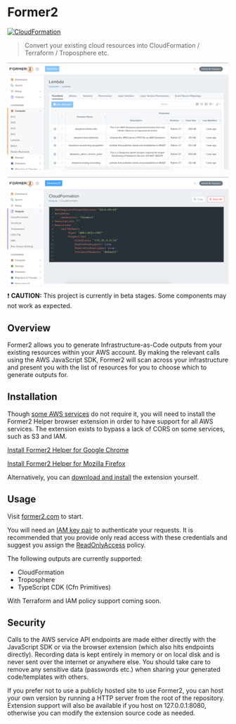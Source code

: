 # Former2

[![CloudFormation](https://img.shields.io/badge/CloudFormation-100%25-orange.svg)](https://github.com/iann0036/AWSConsoleRecorderGenerator/blob/master/coverage.md#cloudformation-resource-coverage)

> Convert your existing cloud resources into CloudFormation / Terraform / Troposphere etc.


![Screenshot](img/screen1.png)

![Screenshot](img/screen2.png)

:exclamation: **CAUTION:** This project is currently in beta stages. Some components may not work as expected.

## Overview

Former2 allows you to generate Infrastructure-as-Code outputs from your existing resources within your AWS account. By making the relevant calls using the AWS JavaScript SDK, Former2 will scan across your infrastructure and present you with the list of resources for you to choose which to generate outputs for.

## Installation

Though [some AWS services](https://github.com/aws/aws-sdk-js/blob/master/SERVICES.md) do not require it, you will need to install the Former2 Helper browser extension in order to have support for all AWS services. The extension exists to bypass a lack of CORS on some services, such as S3 and IAM.

[Install Former2 Helper for Google Chrome](https://chrome.google.com/webstore/detail/former2-helper/fhejmeojlbhfhjndnkkleooeejklmigi)

[Install Former2 Helper for Mozilla Firefox](https://addons.mozilla.org/en-US/firefox/addon/former2-helper/)

Alternatively, you can [download and install](https://github.com/iann0036/former2-helper) the extension yourself.

## Usage

Visit [former2.com](https://former2.com/) to start.

You will need an [IAM key pair](https://docs.aws.amazon.com/IAM/latest/UserGuide/id_credentials_access-keys.html) to authenticate your requests. It is recommended that you provide only read access with these credentials and suggest you assign the [ReadOnlyAccess](https://console.aws.amazon.com/iam/home?#/policies/arn:aws:iam::aws:policy/ReadOnlyAccess) policy.

The following outputs are currently supported:

* CloudFormation
* Troposphere
* TypeScript CDK (Cfn Primitives)

With Terraform and IAM policy support coming soon.

## Security

Calls to the AWS service API endpoints are made either directly with the JavaScript SDK or via the browser extension (which also hits endpoints directly). Recording data is kept entirely in memory or on local disk and is never sent over the internet or anywhere else. You should take care to remove any sensitive data (passwords etc.) when sharing your generated code/templates with others.

If you prefer not to use a publicly hosted site to use Former2, you can host your own version by running a HTTP server from the root of the repository. Extension support will also be available if you host on 127.0.0.1:8080, otherwise you can modify the extension source code as needed.

